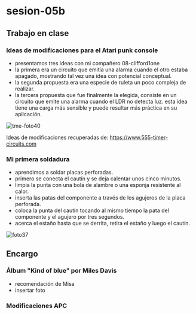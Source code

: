 # sesion-05b

## Trabajo en clase

### Ideas de modificaciones para el Atari punk console

- presentamos tres ideas con mi compañero 08-clifford1one
- la primera era un circuito que emitía una alarma cuando el otro estaba apagado, mostrando tal vez una idea con potencial conceptual.
- la segunda propuesta era una especie de ruleta un poco compleja de realizar.
- la tercera propuesta que fue finalmente la elegida, consiste en un circuito que emite una alarma cuando el LDR no detecta luz. esta idea tiene una carga más sensible  y puede resultar más práctica en su aplicación.

![tme-foto40](https://github.com/user-attachments/assets/4bc56ebf-00a5-4fc8-8d59-58c476996f01)

Ideas de modificaciones recuperadas de: <https://www.555-timer-circuits.com>

### Mi primera soldadura

- aprendimos a soldar placas perforadas.
- primero se conecta el cautín y se deja calentar unos cinco minutos.
- limpia la punta con una bola de alambre o una esponja resistente al calor.
- inserta las patas del componente a través de los agujeros de la placa perforada.
- coloca la punta del cautín tocando al mismo tiempo la pata del componente y el agujero por tres segundos.
- acerca el estaño hasta que se derrita, retira el estaño y luego el cautín.

![foto37](https://github.com/user-attachments/assets/1aba7514-5381-4ca3-b246-bfe82ca7533b)

## Encargo

### Álbum "Kind of blue" por Miles Davis

- recomendación de Misa
- insertar foto

### Modificaciones APC
